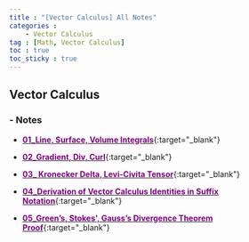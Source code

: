 ```yaml
---
title : "[Vector Calculus] All Notes"
categories : 
    - Vector Calculus
tag : [Math, Vector Calculus]
toc : true
toc_sticky : true
---
```


## Vector Calculus 

### - Notes

- [<span style="color:purple">**01_Line, Surface, Volume Integrals**</span>](https://drive.google.com/file/d/1cIINDOLDBQCcYBf1LmLJJpGOhg5O0D6K/view?usp=share_link){:target="_blank"}

- [<span style="color:purple">**02_Gradient, Div, Curl**</span>](https://drive.google.com/file/d/1P8pZq0V_slSjyNXhoA68LzUymQuSztch/view?usp=share_link){:target="_blank"}

- [<span style="color:purple">**03_ Kronecker Delta, Levi-Civita Tensor**</span>](https://drive.google.com/file/d/1xidVmN8W7-MzetHtf_-3pnl0yejrijAe/view?usp=share_link){:target="_blank"}

- [<span style="color:purple">**04_Derivation of Vector Calculus Identities in Suffix Notation**</span>](https://drive.google.com/file/d/1A1Iws13gOvxjSLMAFqN_9PhLQSG194Z2/view?usp=share_link){:target="_blank"}

- [<span style="color:purple">**05_Green’s, Stokes', Gauss’s Divergence Theorem Proof**</span>](https://drive.google.com/file/d/15LtS-DXO8qi6PxYTeGtQ_Wy9Ge6X23ri/view?usp=share_link){:target="_blank"}


